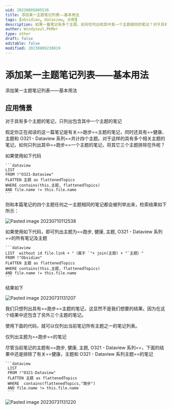 ```yaml
---
uid: 20230805005536
title: 添加某一主题笔记列表——基本用法
tags: [obsidian, dataview, 示例]
description: 如果一篇笔记有多个主题，如何仅列出和其中某一个主题相同的笔记？对于具有多个主题的笔记，如何只列出其中一个主题的笔记？
author: Windysoul,PKMer
type: other
draft: false
editable: false
modified: 20230809230819
---
```


# 添加某一主题笔记列表——基本用法

添加某一主题笔记列表——基本用法

## 应用情景

对于具有多个主题的笔记，只列出包含其中一个主题的笔记

假定你正在阅读的这一篇笔记是有关==跑步==主题的笔记，同时还具有==健康、主题和 O321 - Dataview 系列==共计四个主题。对于这样的具有多个相关主题的笔记，如何只列出其中==跑步==一个主题的笔记，将其它三个主题排除在外呢？

如果使用如下代码

`````示例代码
```dataview
LIST
FROM !"O321-Dataview"
FLATTEN 主题 as flattenedTopics
WHERE contains(this.主题, flattenedTopics)
AND file.name != this.file.name
```
`````

则和本篇笔记的四个主题任何之一主题相同的笔记都会被列举出来，检索结果如下所示：

![Pasted image 20230710112538](https://cdn.pkmer.cn/images/Pasted%20image%2020230710112538.png!pkmer)

如果使用如下代码，即可列出主题为==跑步, 健康, 主题, O321 - Dataview 系列==的所有笔记及主题

`````示例代码
```dataview
LIST  without id file.link + "（属于 `"+ join(主题) + "`主题）"
FROM !"Obsidian"
FLATTEN 主题 as flattenedTopics
WHERE contains(this.主题, flattenedTopics)
AND file.name != this.file.name
```
`````

结果如下

![Pasted image 20230731131207](https://cdn.pkmer.cn/images/Pasted%20image%2020230731131207.png!pkmer)

我们只想列出具有==跑步==主题的笔记，这显然不是我们想要的结果。因为在这个结果中还包含了另外三个主题的笔记。

使用下面的代码，就可以仅列出当前笔记所有主题之一的笔记列表。

仅列出主题为==跑步==的笔记

尽管当前笔记的主题有==跑步, 健康, 主题, O321 - Dataview 系列==，下面的结果中还是排除了有关==健康，主题和 O321 - Dataview 系列主题==的笔记

`````示例代码
```dataview
 LIST 
 FROM !"O321-Dataview"
 FLATTEN 主题 as flattenedTopics
 WHERE  contains(flattenedTopics,"跑步")  
 AND file.name != this.file.name
 ```
`````

![Pasted image 20230731131220](https://cdn.pkmer.cn/images/Pasted%20image%2020230731131220.png!pkmer)

